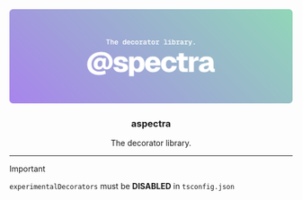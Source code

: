 <div align="center">
  <img src="assets/banner.svg">
  <h3 align="center">aspectra</h3>
</div>

<p align="center">
  The decorator library.
</p>

<hr>

> [!IMPORTANT]  
> `experimentalDecorators` must be **DISABLED** in `tsconfig.json`
